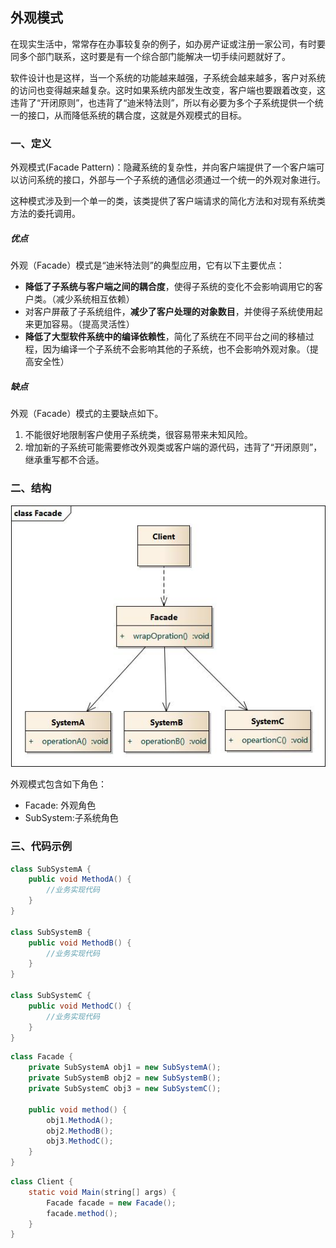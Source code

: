 ## 外观模式

在现实生活中，常常存在办事较复杂的例子，如办房产证或注册一家公司，有时要同多个部门联系，这时要是有一个综合部门能解决一切手续问题就好了。

软件设计也是这样，当一个系统的功能越来越强，子系统会越来越多，客户对系统的访问也变得越来越复杂。这时如果系统内部发生改变，客户端也要跟着改变，这违背了“开闭原则”，也违背了“迪米特法则”，所以有必要为多个子系统提供一个统一的接口，从而降低系统的耦合度，这就是外观模式的目标。



### 一、定义

外观模式(Facade Pattern)：隐藏系统的复杂性，并向客户端提供了一个客户端可以访问系统的接口，外部与一个子系统的通信必须通过一个统一的外观对象进行。

这种模式涉及到一个单一的类，该类提供了客户端请求的简化方法和对现有系统类方法的委托调用。



##### 优点

外观（Facade）模式是“迪米特法则”的典型应用，它有以下主要优点：

* **降低了子系统与客户端之间的耦合度**，使得子系统的变化不会影响调用它的客户类。（减少系统相互依赖）
* 对客户屏蔽了子系统组件，**减少了客户处理的对象数目**，并使得子系统使用起来更加容易。（提高灵活性）
* **降低了大型软件系统中的编译依赖性**，简化了系统在不同平台之间的移植过程，因为编译一个子系统不会影响其他的子系统，也不会影响外观对象。（提高安全性）

##### 缺点

外观（Facade）模式的主要缺点如下。

1. 不能很好地限制客户使用子系统类，很容易带来未知风险。
2. 增加新的子系统可能需要修改外观类或客户端的源代码，违背了“开闭原则”，继承重写都不合适。



### 二、结构



![Facade](./res/Facade.jpg)

外观模式包含如下角色：

- Facade: 外观角色
- SubSystem:子系统角色



### 三、代码示例

```java
class SubSystemA {
    public void MethodA() {
        //业务实现代码
    }
}

class SubSystemB {
    public void MethodB() {
        //业务实现代码
    }
}

class SubSystemC {
    public void MethodC() {
        //业务实现代码
    }
}
```

```java
class Facade {
    private SubSystemA obj1 = new SubSystemA();
    private SubSystemB obj2 = new SubSystemB();
    private SubSystemC obj3 = new SubSystemC();

    public void method() {
        obj1.MethodA();
        obj2.MethodB();
        obj3.MethodC();
    }
}
```

```java
class Client {
    static void Main(string[] args) {
        Facade facade = new Facade();
        facade.method();
    }
}
```

